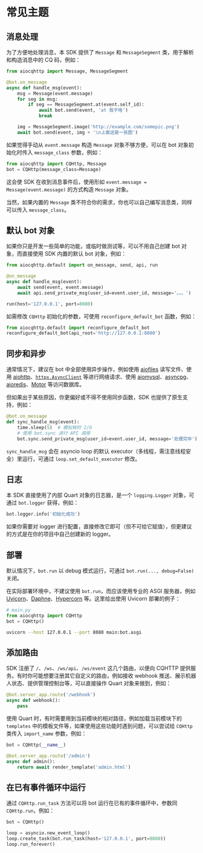 # 常见主题

## 消息处理

为了方便地处理消息，本 SDK 提供了 `Message` 和 `MessageSegment` 类，用于解析和构造消息中的 CQ 码，例如：

```python
from aiocqhttp import Message, MessageSegment

@bot.on_message
async def handle_msg(event):
    msg = Message(event.message)
    for seg in msg:
        if seg == MessageSegment.at(event.self_id):
            await bot.send(event, 'at 我干啥')
            break

    img = MessageSegment.image('http://example.com/somepic.png')
    await bot.send(event, img + '\n上面这是一张图')
```

如果觉得手动从 `event.message` 构造 `Message` 对象不够方便，可以在 bot 对象初始化时传入 `message_class` 参数，例如：

```python
from aiocqhttp import CQHttp, Message
bot = CQHttp(message_class=Message)
```

这会使 SDK 在收到消息事件后，使用形如 `event.message = Message(event.message)` 的方式构造 `Message` 对象。

当然，如果内置的 `Message` 类不符合你的需求，你也可以自己编写消息类，同样可以传入 `message_class`。

## 默认 bot 对象

如果你只是开发一些简单的功能，或临时做测试等，可以不用自己创建 bot 对象，而直接使用 SDK 内置的默认 bot 对象，例如：

```python
from aiocqhttp.default import on_message, send, api, run

@on_message
async def handle_msg(event):
    await send(event, event.message)
    await api.send_private_msg(user_id=event.user_id, message='。。。')

run(host='127.0.0.1', port=8080)
```

如需修改 `CQHttp` 初始化的参数，可使用 `reconfigure_default_bot` 函数，例如：

```python
from aiocqhttp.default import reconfigure_default_bot
reconfigure_default_bot(api_root='http://127.0.0.1:8080')
```

## 同步和异步

通常情况下，建议在 bot 中全部使用异步操作，例如使用 [aiofiles] 读写文件、使用 [aiohttp]、[`httpx.AsyncClient`] 等进行网络请求、使用 [aiomysql]、[asyncpg]、[aioredis]、[Motor] 等访问数据库。

[aiofiles]: https://github.com/Tinche/aiofiles
[aiohttp]: https://github.com/aio-libs/aiohttp
[`httpx.AsyncClient`]: https://www.python-httpx.org/async/
[aiomysql]: https://github.com/aio-libs/aiomysql
[asyncpg]: https://github.com/MagicStack/asyncpg
[aioredis]: https://github.com/aio-libs/aioredis
[Motor]: https://github.com/mongodb/motor

但如果出于某些原因，你更偏好或不得不使用同步函数，SDK 也提供了原生支持，例如：

```python
@bot.on_message
def sync_handle_msg(event):
    time.sleep(5)  # 模拟耗时 I/O
    # 使用 bot.sync 进行 API 调用
    bot.sync.send_private_msg(user_id=event.user_id, message='处理完毕')
```

`sync_handle_msg` 会在 asyncio loop 的默认 executor（多线程，需注意线程安全）里运行，可通过 `loop.set_default_executor` 修改。

## 日志

本 SDK 直接使用了内部 Quart 对象的日志器，是一个 `logging.Logger` 对象，可通过 `bot.logger` 获得，例如：

```python
bot.logger.info('初始化成功')
```

如果你需要对 logger 进行配置，直接修改它即可（但不可给它赋值），但更建议的方式是在你的项目中自己创建新的 logger。

## 部署

默认情况下，`bot.run` 以 debug 模式运行，可通过 `bot.run(..., debug=False)` 关闭。

在实际部署环境中，不建议使用 `bot.run`，而应该使用专业的 ASGI 服务器，例如 [Uvicorn]、[Daphne]、[Hypercorn] 等。这里给出使用 Uvicorn 部署的例子：

```python
# main.py
from aiocqhttp import CQHttp
bot = CQHttp()
```

```bash
uvicorn --host 127.0.0.1 --port 8080 main:bot.asgi
```

[Uvicorn]: https://github.com/encode/uvicorn
[Daphne]: https://github.com/django/daphne
[Hypercorn]: https://gitlab.com/pgjones/hypercorn

## 添加路由

SDK 注册了 `/`、`/ws`、`/ws/api`、`/ws/event` 这几个路由，以便向 CQHTTP 提供服务。有时你可能想要注册其它自定义的路由，例如接收 webhook 推送、展示机器人状态、提供管理控制台等，可以直接操作 Quart 对象来做到，例如：

```python
@bot.server_app.route('/webhook')
async def webhook():
    pass
```

使用 Quart 时，有时需要用到当前模块的相对路径，例如加载当前模块下的 `templates` 中的模板文件等，如果使用这些功能时遇到问题，可以尝试给 `CQHttp` 类传入 `import_name` 参数，例如：

```python
bot = CQHttp(__name__)

@bot.server_app.route('/admin')
async def admin():
    return await render_template('admin.html')
```

## 在已有事件循环中运行

通过 `CQHttp.run_task` 方法可以将 bot 运行在已有的事件循环中，参数同 `CQHttp.run`，例如：

```python
bot = CQHttp()

loop = asyncio.new_event_loop()
loop.create_task(bot.run_task(host='127.0.0.1', port=8080))
loop.run_forever()
```
